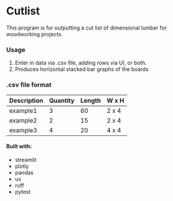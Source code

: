 # Cutlist
This program is for outputting a cut list of dimensional lumber for woodworking projects.

### Usage
1. Enter in data via .csv file, adding rows via UI, or both.
2. Produces horizontal stacked bar graphs of the boards

### .csv file format
| Description | Quantity | Length | W x H |
| ----------- | -------- | ------ | ----- |
| example1    | 3        | 60     | 2 x 4 |
| example2    | 2        | 15     | 2 x 4 |
| example3    | 4        | 20     | 4 x 4 |

#### Built with:
- streamlit
- plotly
- pandas
- uv
- ruff 
- pytest